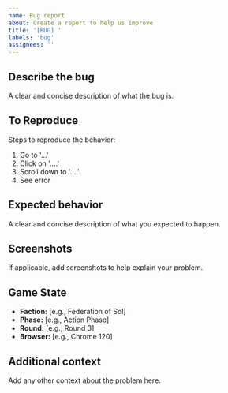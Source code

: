 ```yaml
---
name: Bug report
about: Create a report to help us improve
title: '[BUG] '
labels: 'bug'
assignees: ''
---
```


## Describe the bug
A clear and concise description of what the bug is.

## To Reproduce
Steps to reproduce the behavior:
1. Go to '...'
2. Click on '....'
3. Scroll down to '....'
4. See error

## Expected behavior
A clear and concise description of what you expected to happen.

## Screenshots
If applicable, add screenshots to help explain your problem.

## Game State
- **Faction:** [e.g., Federation of Sol]
- **Phase:** [e.g., Action Phase]
- **Round:** [e.g., Round 3]
- **Browser:** [e.g., Chrome 120]

## Additional context
Add any other context about the problem here.